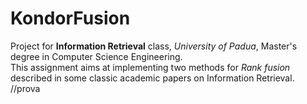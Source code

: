 # KondorFusion
Project for **Information Retrieval** class, _University of Padua_, Master's degree in Computer Science Engineering. <br>
This assignment aims at implementing two methods for _Rank fusion_ described in some classic academic papers on Information Retrieval.
//prova